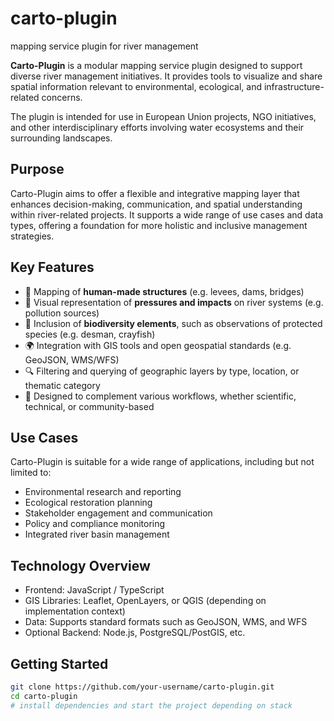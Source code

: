 # carto-plugin
mapping service plugin for river management

**Carto-Plugin** is a modular mapping service plugin designed to support diverse river management initiatives. It provides tools to visualize and share spatial information relevant to environmental, ecological, and infrastructure-related concerns.

The plugin is intended for use in European Union projects, NGO initiatives, and other interdisciplinary efforts involving water ecosystems and their surrounding landscapes.

## Purpose

Carto-Plugin aims to offer a flexible and integrative mapping layer that enhances decision-making, communication, and spatial understanding within river-related projects. It supports a wide range of use cases and data types, offering a foundation for more holistic and inclusive management strategies.

## Key Features

- 📍 Mapping of **human-made structures** (e.g. levees, dams, bridges)
- 🧭 Visual representation of **pressures and impacts** on river systems (e.g. pollution sources)
- 🐾 Inclusion of **biodiversity elements**, such as observations of protected species (e.g. desman, crayfish)
- 🌍 Integration with GIS tools and open geospatial standards (e.g. GeoJSON, WMS/WFS)
- 🔍 Filtering and querying of geographic layers by type, location, or thematic category
- 🧩 Designed to complement various workflows, whether scientific, technical, or community-based

## Use Cases

Carto-Plugin is suitable for a wide range of applications, including but not limited to:

- Environmental research and reporting  
- Ecological restoration planning  
- Stakeholder engagement and communication  
- Policy and compliance monitoring  
- Integrated river basin management

## Technology Overview

- Frontend: JavaScript / TypeScript  
- GIS Libraries: Leaflet, OpenLayers, or QGIS (depending on implementation context)  
- Data: Supports standard formats such as GeoJSON, WMS, and WFS  
- Optional Backend: Node.js, PostgreSQL/PostGIS, etc.

## Getting Started

```bash
git clone https://github.com/your-username/carto-plugin.git
cd carto-plugin
# install dependencies and start the project depending on stack
